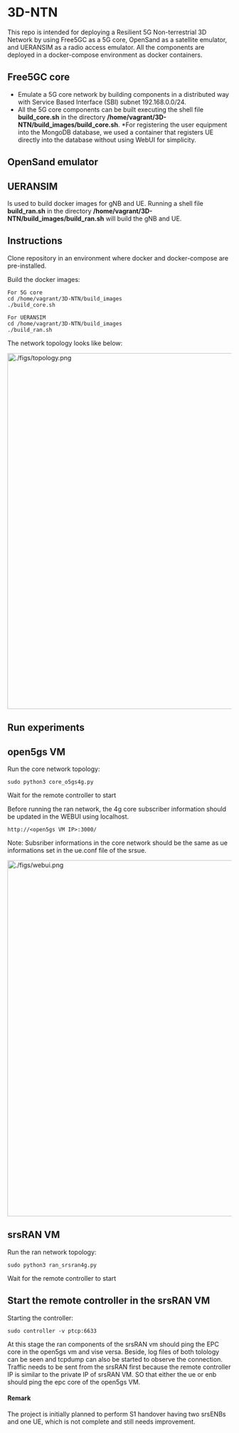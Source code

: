 # 3D-NTN
This repo is intended for deploying a Resilient 5G Non-terrestrial 3D Network by using Free5GC as a 5G core, OpenSand as a satellite emulator, and UERANSIM as a radio access emulator. All the components are deployed in a docker-compose environment as docker containers.

## Free5GC core
* Emulate a 5G core network by building components in a distributed way with Service Based Interface (SBI) subnet 192.168.0.0/24.
* All the 5G core components can be built executing the shell file **build_core.sh** in the directory **/home/vagrant/3D-NTN/build_images/build_core.sh**. 
*For registering the user equipment into the MongoDB database, we used a container that registers UE directly into the database without using WebUI for simplicity.

## OpenSand emulator


## UERANSIM 
Is used to build docker images for gNB and UE. Running a shell file **build_ran.sh** in the directory **/home/vagrant/3D-NTN/build_images/build_ran.sh** will build the gNB and UE.

## Instructions

Clone repository in an environment where docker and docker-compose are pre-installed.

Build the docker images:

```
For 5G core
cd /home/vagrant/3D-NTN/build_images
./build_core.sh
```
```
For UERANSIM
cd /home/vagrant/3D-NTN/build_images
./build_ran.sh
```
The network topology looks like below:

<img src="./figs/topology.png" title="./figs/topology.png" width=800px></img>

## Run experiments

## open5gs VM

Run the core network topology:
```
sudo python3 core_o5gs4g.py
```
Wait for the remote controller to start

Before running the ran network, the 4g core subscriber information should be updated in the WEBUI using localhost. 
```
http://<open5gs VM IP>:3000/
```

Note: Subsriber informations in the core network should be the same as ue informations set in the ue.conf file of the srsue.

<img src="./figs/webui.png" title="./figs/webui.png" width=800px></img>


## srsRAN VM

Run the ran network topology:
```
sudo python3 ran_srsran4g.py
```
Wait for the remote controller to start

## Start the remote controller in the srsRAN VM

Starting the controller:
```
sudo controller -v ptcp:6633
```
At this stage the ran components of the srsRAN vm should ping the EPC core in the open5gs vm and vise versa. Beside, log files of both tolology can be seen and tcpdump can also be started to observe the connection. Traffic needs to be sent from the srsRAN first because the remote controller IP is similar to the private IP of srsRAN VM. SO that either the ue or enb should ping the epc core of the open5gs VM.

#### Remark
The project is initially planned to perform S1 handover having two srsENBs and one UE, which is not complete and still needs improvement.


